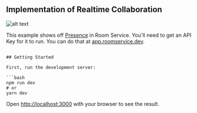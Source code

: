 
## Implementation of Realtime Collaboration

![alt text](https://media.giphy.com/media/dlnFxLv29IyUFYw6bM/giphy.gif)

This example shows off [Presence](https://docs.roomservice.dev/concepts/presence) in Room Service. You'll need to get an API Key for it to run. You can do that at [app.roomservice.dev](https://app.roomservice.dev/register).
```

## Getting Started

First, run the development server:

```bash
npm run dev
# or
yarn dev
```

Open [http://localhost:3000](http://localhost:3000) with your browser to see the result.

